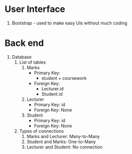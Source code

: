 # User Interface
1. Bootstrap - used to make easy UIs without much coding

# Back end
1. Database
    1. List of tables
        1. Marks
            * Primary Key:
                * student + coursework
            * Foreign Key:
                * Lecturer.id
                * Student.id
        1. Lecturer
            * Primary Key: id
            * Foreign Key: None
        1. Student
            * Primary Key: id
            * Foreign Key: None
    1. Types of connections
        1. Marks and Lecturer:
            Many-to-Many
        1. Student and Marks:
            One-to-Many
        1. Lecturer and Student:
            No connection
